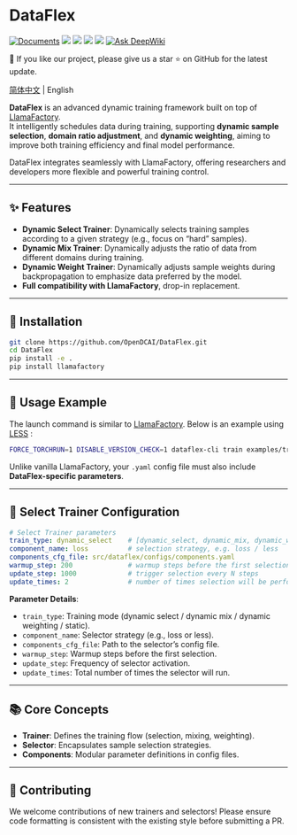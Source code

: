 
# DataFlex

[![Documents](https://img.shields.io/badge/Documents-Click_here-brightgreen?logo=read-the-docs)](https://OpenDCAI.github.io/DataFlex-Doc/)
[![](https://img.shields.io/github/license/OpenDCAI/DataFlex)](https://github.com/OpenDCAI/DataFlex/blob/main/LICENSE)
[![](https://img.shields.io/github/stars/OpenDCAI/DataFlex?style=social)](https://github.com/OpenDCAI/DataFlex)
[![](https://img.shields.io/github/contributors/OpenDCAI/DataFlex)](https://github.com/OpenDCAI/DataFlex/graphs/contributors)
[![](https://img.shields.io/github/repo-size/OpenDCAI/DataFlex?color=green)](https://github.com/OpenDCAI/DataFlex)
[![Ask DeepWiki](https://deepwiki.com/badge.svg)](https://deepwiki.com/OpenDCAI/DataFlex)

<!-- [![](https://img.shields.io/github/last-commit/OpenDCAI/DataFlex)](https://github.com/OpenDCAI/DataFlex/commits/main/) -->
<!--[![](https://img.shields.io/github/issues-raw/OpenDCAI/DataFlex)](https://github.com/OpenDCAI/DataFlex/issues) -->
🎉 If you like our project, please give us a star ⭐ on GitHub for the latest update.

[简体中文](./README-zh.md) | English

**DataFlex** is an advanced dynamic training framework built on top of [LlamaFactory](https://github.com/hiyouga/LLaMA-Factory).  
It intelligently schedules data during training, supporting **dynamic sample selection**, **domain ratio adjustment**, and **dynamic weighting**, aiming to improve both training efficiency and final model performance.  

DataFlex integrates seamlessly with LlamaFactory, offering researchers and developers more flexible and powerful training control.

---

## ✨ Features

- **Dynamic Select Trainer**: Dynamically selects training samples according to a given strategy (e.g., focus on “hard” samples).  
- **Dynamic Mix Trainer**: Dynamically adjusts the ratio of data from different domains during training.  
- **Dynamic Weight Trainer**: Dynamically adjusts sample weights during backpropagation to emphasize data preferred by the model.  
- **Full compatibility with LlamaFactory**, drop-in replacement.  

---

## 🚀 Installation

```bash
git clone https://github.com/OpenDCAI/DataFlex.git
cd DataFlex
pip install -e .
pip install llamafactory
```

---

## 📌 Usage Example

The launch command is similar to [LlamaFactory](https://github.com/hiyouga/LLaMA-Factory).
Below is an example using [LESS](https://arxiv.org/abs/2402.04333) :

```bash
FORCE_TORCHRUN=1 DISABLE_VERSION_CHECK=1 dataflex-cli train examples/train_lora/selectors/less.yaml
```

Unlike vanilla LlamaFactory, your `.yaml` config file must also include **DataFlex-specific parameters**.

---

## 🔑 Select Trainer Configuration

```yaml
# Select Trainer parameters
train_type: dynamic_select    # [dynamic_select, dynamic_mix, dynamic_weighting, static]
component_name: loss          # selection strategy, e.g. loss / less
components_cfg_file: src/dataflex/configs/components.yaml
warmup_step: 200              # warmup steps before the first selection
update_step: 1000             # trigger selection every N steps
update_times: 2               # number of times selection will be performed
```

**Parameter Details**:

* `train_type`: Training mode (dynamic select / dynamic mix / dynamic weighting / static).
* `component_name`: Selector strategy (e.g., loss or less).
* `components_cfg_file`: Path to the selector’s config file.
* `warmup_step`: Warmup steps before the first selection.
* `update_step`: Frequency of selector activation.
* `update_times`: Total number of times the selector will run.

---

## 📚 Core Concepts

* **Trainer**: Defines the training flow (selection, mixing, weighting).
* **Selector**: Encapsulates sample selection strategies.
* **Components**: Modular parameter definitions in config files.

---

## 🤝 Contributing

We welcome contributions of new trainers and selectors!
Please ensure code formatting is consistent with the existing style before submitting a PR.
